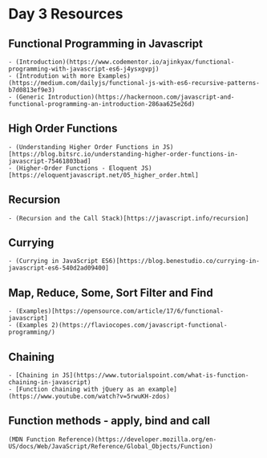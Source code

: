 # Day 3 Resources

## Functional Programming in Javascript
    - (Introduction)(https://www.codementor.io/ajinkyax/functional-programming-with-javascript-es6-j4ysxgvpj)
    - (Introdution with more Examples)(https://medium.com/dailyjs/functional-js-with-es6-recursive-patterns-b7d0813ef9e3)
    - (Generic Introduction)(https://hackernoon.com/javascript-and-functional-programming-an-introduction-286aa625e26d)

## High Order Functions
    - (Understanding Higher Order Functions in JS)[https://blog.bitsrc.io/understanding-higher-order-functions-in-javascript-75461803bad]
    - (Higher-Order Functions - Eloquent JS)[https://eloquentjavascript.net/05_higher_order.html]

## Recursion
    - (Recursion and the Call Stack)[https://javascript.info/recursion]

## Currying
    - (Currying in JavaScript ES6)[https://blog.benestudio.co/currying-in-javascript-es6-540d2ad09400]

## Map, Reduce, Some, Sort Filter and Find
    - (Examples)[https://opensource.com/article/17/6/functional-javascript]
    - (Examples 2)(https://flaviocopes.com/javascript-functional-programming/)

## Chaining
    - [Chaining in JS](https://www.tutorialspoint.com/what-is-function-chaining-in-javascript)
    - [Function chaining with jQuery as an example](https://www.youtube.com/watch?v=5rwuKH-zdos)

## Function methods - apply, bind and call
    (MDN Function Reference)(https://developer.mozilla.org/en-US/docs/Web/JavaScript/Reference/Global_Objects/Function)